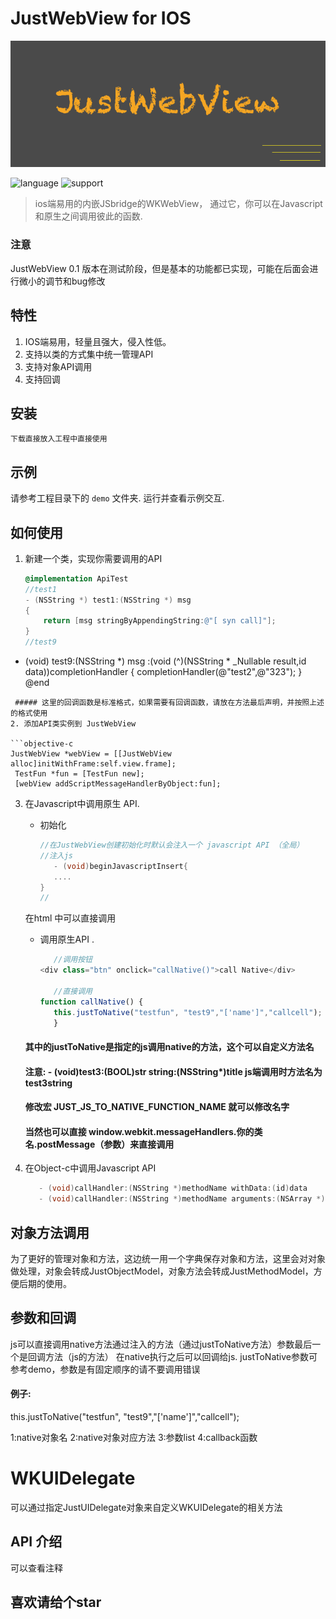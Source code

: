 # JustWebView  for  IOS

![dsBridge](https://github.com/taosiyu/JustWebViewPro/raw/master/img/top.png)


![language](https://img.shields.io/badge/language-object--c-yellow.svg) ![support](https://img.shields.io/badge/support-IOS%208%2B-green.svg)
> ios端易用的内嵌JSbridge的WKWebView， 通过它，你可以在Javascript和原生之间调用彼此的函数.

### 注意

JustWebView 0.1 版本在测试阶段，但是基本的功能都已实现，可能在后面会进行微小的调节和bug修改

## 特性

1. IOS端易用，轻量且强大，侵入性低。
2. 支持以类的方式集中统一管理API
3. 支持对象API调用
4. 支持回调

## 安装

```shell
下载直接放入工程中直接使用
```

## 示例

请参考工程目录下的 `demo` 文件夹. 运行并查看示例交互.


## 如何使用

1. 新建一个类，实现你需要调用的API 

   ```objective-c
   @implementation ApiTest
   //test1 
   - (NSString *) test1:(NSString *) msg
   {
       return [msg stringByAppendingString:@"[ syn call]"];
   }
   //test9
  - (void) test9:(NSString *) msg :(void (^)(NSString * 	_Nullable result,id data))completionHandler
	{
    	completionHandler(@"test2",@"323");
	}
   @end 
   ```
	##### 这里的回调函数是标准格式，如果需要有回调函数，请放在方法最后声明，并按照上述的格式使用
2. 添加API类实例到 JustWebView 

   ```objective-c
   JustWebView *webView = [[JustWebView alloc]initWithFrame:self.view.frame];
    TestFun *fun = [TestFun new];
    [webView addScriptMessageHandlerByObject:fun];
   ```

3. 在Javascript中调用原生 API.

   - 初始化 

     ```objective-c
     //在JustWebView创建初始化时默认会注入一个 javascript API （全局）
     //注入js
		- (void)beginJavascriptInsert{
		....
	 }
     //
     ```
	在html 中可以直接调用
   - 调用原生API .

     ```javascript
		//调用按钮
     <div class="btn" onclick="callNative()">call Native</div>
		
		//直接调用
     function callNative() {
        this.justToNative("testfun", "test9","['name']","callcell");
    	}
     ```
	#### 其中的justToNative是指定的js调用native的方法，这个可以自定义方法名
	#### 注意: - (void)test3:(BOOL)str string:(NSString*)title js端调用时方法名为		test3string
	####  修改宏 JUST_JS_TO_NATIVE_FUNCTION_NAME 就可以修改名字
	#### 当然也可以直接 window.webkit.messageHandlers.你的类名.postMessage（参数）来直接调用
4. 在Object-c中调用Javascript API 

    ```objective-c
       - (void)callHandler:(NSString *)methodName withData:(id)data
       - (void)callHandler:(NSString *)methodName arguments:(NSArray *)args
    ```

   

## 对象方法调用

为了更好的管理对象和方法，这边统一用一个字典保存对象和方法，这里会对对象做处理，对象会转成JustObjectModel，对象方法会转成JustMethodModel，方便后期的使用。


## 参数和回调

js可以直接调用native方法通过注入的方法（通过justToNative方法）参数最后一个是回调方法（js的方法）
在native执行之后可以回调给js.
justToNative参数可参考demo，参数是有固定顺序的请不要调用错误
#### 例子:
this.justToNative("testfun", "test9","['name']","callcell");

1:native对象名
2:native对象对应方法
3:参数list
4:callback函数

# WKUIDelegate

可以通过指定JustUIDelegate对象来自定义WKUIDelegate的相关方法


## API 介绍
可以查看注释

## 喜欢请给个star


